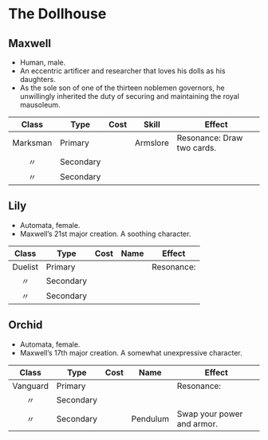 # The Dollhouse

## Maxwell

  - Human, male.
  - An eccentric artificer and researcher that loves his dolls as his
    daughters.
  - As the sole son of one of the thirteen noblemen governors, he
    unwillingly inherited the duty of securing and maintaining the royal
    mausoleum.

|  Class   | Type      | Cost | Skill    | Effect                     |
| :------: | --------- | :--: | -------- | -------------------------- |
| Marksman | Primary   |      | Armslore | Resonance: Draw two cards. |
|    〃     | Secondary |      |          |                            |
|    〃     | Secondary |      |          |                            |

## Lily

  - Automata, female.
  - Maxwell’s 21st major creation. A soothing character.

|  Class  | Type      | Cost | Name | Effect     |
| :-----: | --------- | :--: | ---- | ---------- |
| Duelist | Primary   |      |      | Resonance: |
|    〃    | Secondary |      |      |            |
|    〃    | Secondary |      |      |            |

## Orchid

  - Automata, female.
  - Maxwell’s 17th major creation. A somewhat unexpressive character.

|  Class   | Type      | Cost | Name     | Effect                     |
| :------: | --------- | :--: | -------- | -------------------------- |
| Vanguard | Primary   |      |          | Resonance:                 |
|    〃     | Secondary |      |          |                            |
|    〃     | Secondary |      | Pendulum | Swap your power and armor. |
